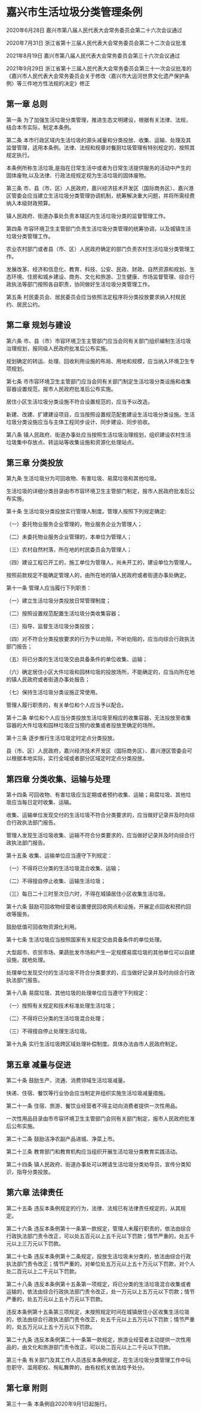 # 嘉兴市生活垃圾分类管理条例

2020年6月28日 嘉兴市第八届人民代表大会常务委员会第二十六次会议通过

2020年7月31日 浙江省第十三届人民代表大会常务委员会第二十二次会议批准

2021年8月19日 嘉兴市第八届人民代表大会常务委员会第三十六次会议通过

2021年9月29日 浙江省第十三届人民代表大会常务委员会第三十一次会议批准的《嘉兴市人民代表大会常务委员会关于修改〈嘉兴市大运河世界文化遗产保护条例〉等三件地方性法规的决定》修正

<!-- INFO END -->

## 第一章  总则

第一条 为了加强生活垃圾分类管理，推进生态文明建设，根据有关法律、法规，结合本市实际，制定本条例。

第二条 本市行政区域内生活垃圾的源头减量和分类投放、收集、运输、处理及其监督管理，适用本条例。法律、法规和规章对餐厨垃圾管理有特别规定的，按照其规定执行。

本条例所称生活垃圾,是指在日常生活中或者为日常生活提供服务的活动中产生的固体废物,以及法律、行政法规规定视为生活垃圾的固体废物。

第三条 市、县（市、区）人民政府，嘉兴经济技术开发区（国际商务区）、嘉兴港区管委会应当建立生活垃圾分类管理协调机制，统筹解决重大问题，并将所需经费纳入本级财政预算。

镇人民政府、街道办事处负责本辖区内生活垃圾分类的监督管理工作。

第四条 市容环境卫生主管部门负责生活垃圾分类管理的统筹协调，以及城镇生活垃圾分类管理工作。

农业农村部门或者县（市、区）人民政府确定的部门负责农村生活垃圾分类管理工作。

发展改革、经济和信息化、教育、科技、公安、民政、财政、自然资源和规划、生态环境、住房和城乡建设、商务、文化和旅游、卫生健康、市场监督管理、综合行政执法等部门按照各自职责，协同做好生活垃圾分类管理工作。

第五条 村民委员会、居民委员会应当依照法定程序将分类投放要求纳入村规民约、居民公约。

## 第二章  规划与建设

第六条 市、县（市）市容环境卫生主管部门应当会同有关部门组织编制生活垃圾治理规划，报同级人民政府批准后公布实施。

规划确定的转运、处理、回收利用设施的布局、用地和规模，应当纳入环境卫生专项规划。

第七条 市市容环境卫生主管部门应当会同有关部门制定生活垃圾分类设施和收集容器设置规范，报市人民政府批准后公布实施。

居住小区生活垃圾分类设施不符合设置规范的，应当予以改造。

新建、改建、扩建建设项目，应当按照设置规范配套建设生活垃圾分类设施。生活垃圾分类设施应当与主体工程同步设计、同步建设、同步验收。

第八条 镇人民政府、街道办事处应当按照生活垃圾治理规划，组织建设农村生活垃圾集中存放点、转运站等收集设施和资源化处理站点。

## 第三章  分类投放

第九条 生活垃圾分为可回收物、有害垃圾、易腐垃圾和其他垃圾。

生活垃圾的详细分类目录由市市容环境卫生主管部门制定，报市人民政府批准后公布实施。

第十条 生活垃圾分类投放实行管理人制度。管理人按照下列规定确定:

（一）委托物业服务企业管理的，物业服务企业为管理人；

（二）未委托物业服务企业管理的，本单位为管理人；

（三）农村自然村落，所在地的村民委员会为管理人；

（四）建设工程已开工的，施工单位为管理人，尚未开工的，建设单位为管理人。

按照前款规定不能确定管理人的，由所在地的镇人民政府或者街道办事处确定。

第十一条 管理人应当履行下列职责：

（一）建立生活垃圾分类投放日常管理制度；

（二）按照设置规范配置生活垃圾分类收集容器；

（三）指导、监督生活垃圾分类投放；

（四）对不符合分类投放要求的行为予以劝阻，不听劝阻的，应当向综合行政执法部门报告；

（五）将已分类的生活垃圾交由具备条件的单位收集、运输；

（六）确定居住小区大件垃圾和园林垃圾的投放场所，不能确定的，应当向所在地的镇人民政府或者街道办事处报告；

（七）保持生活垃圾分类设施正常使用。

管理人履行职责的，有关单位和个人应当予以配合。

第十二条 单位和个人应当分类投放生活垃圾至相应的收集容器，无法投放至收集容器的大件垃圾和园林垃圾应当预约收集或者投放至确定的场所。

第十三条 逐步推行生活垃圾定时定点分类投放。

县（市、区）人民政府，嘉兴经济技术开发区（国际商务区）、嘉兴港区管委会可以根据本地实际，实行全域或者部分区域定时定点分类投放。

## 第四章  分类收集、运输与处理

第十四条 可回收物、有害垃圾应当定期或者预约收集、运输；易腐垃圾、其他垃圾应当每日定时收集、运输。

收集、运输单位发现交付的生活垃圾不符合分类要求的，应当做好记录并及时向综合行政执法部门报告。

管理人发现生活垃圾收集、运输不符合分类要求的，应当做好记录并及时向综合行政执法部门报告。

第十五条 收集、运输单位应当遵守下列规定：

（一）不得将已分类的生活垃圾混合收集、运输；

（二）不得擅自停止收集、运输生活垃圾；

（三）每日二十三时至次日六时，不得在城镇居住小区收集生活垃圾。

第十六条 鼓励可回收物经营者设置便民回收网点和设施，开展定点回收和预约回收等服务。

鼓励低值可回收物资源化利用。

第十七条 生活垃圾应当按照国家有关规定交由具备条件的单位处理。

大型超市、农贸市场、果蔬批发市场和产生一定规模易腐垃圾的其他单位可以自建设施，就地处理。

处理单位发现交付的生活垃圾不符合分类要求的，应当做好记录并及时向综合行政执法部门报告。

第十八条 易腐垃圾、其他垃圾的处理单位应当遵守下列规定：

（一）按照有关规定和技术标准处理生活垃圾；

（二）不得将已分类的生活垃圾混合处理；

（三）不得擅自停止处理生活垃圾。

第十九条 实行生活垃圾跨区域处理补偿制度。具体办法由市人民政府制定。

## 第五章  减量与促进

第二十条 鼓励生产、流通、消费领域生活垃圾减量。

快递、住宿、餐饮等行业协会应当制定并组织实施生活垃圾减量措施。

第二十一条 住宿、旅游、餐饮业经营者不得主动向消费者提供一次性用品。

一次性用品目录由市市容环境卫生主管部门会同有关部门制定，报市人民政府批准后公布实施。

第二十二条 鼓励洁净农副产品进城、净菜上市。

第二十三条 教育部门和教育机构应当组织开展生活垃圾分类教育实践活动。

第二十四条 镇人民政府、街道办事处可以聘请生活垃圾分类劝导员，宣传分类知识，指导分类投放。

## 第六章  法律责任

第二十五条 违反本条例规定的行为，法律、法规已有法律责任规定的，从其规定。

第二十六条 违反本条例第十一条第一款规定，管理人未履行职责的，依法由综合行政执法部门责令改正，可以处五百元以上五千元以下罚款；情节严重的，处五千元以上三万元以下罚款。

第二十七条 违反本条例第十二条规定，投放生活垃圾未分类的，依法由综合行政执法部门责令改正；情节严重的，对单位处五万元以上五十万元以下罚款，对个人处二百元以上二千元以下罚款。

第二十八条 违反本条例第十五条第一项规定，将已分类的生活垃圾混合收集或者运输的，依法由综合行政执法部门责令改正，处一万元以上五万元以下罚款；情节严重的，处五万元以上五十万元以下罚款。

违反本条例第十五条第三项规定，未按照规定时间在城镇居住小区收集生活垃圾的，依法由综合行政执法部门责令改正，处五千元以上五万元以下罚款；情节严重的，处五万元以上五十万元以下罚款。

第二十九条 违反本条例第二十一条第一款规定，旅游业经营者主动提供一次性用品的，由文化和旅游部门责令改正，可以处二百元以上二千元以下罚款。

第三十条 有关部门及其工作人员违反本条例规定，在生活垃圾分类管理工作中玩忽职守、滥用职权、徇私舞弊的，由有权机关依法给予处分。

## 第七章  附则

第三十一条 本条例自2020年9月1日起施行。